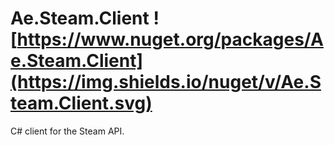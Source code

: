 # Ae.Steam.Client ![https://www.nuget.org/packages/Ae.Steam.Client](https://img.shields.io/nuget/v/Ae.Steam.Client.svg)
C# client for the Steam API.